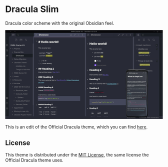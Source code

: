# Dracula Slim

Dracula color scheme with the original Obsidian feel.

![Screenshot](./screenshot.png)

This is an edit of the Official Dracula theme, which you can find [here](https://github.com/dracula/obsidian).

## License

This theme is distributed under the [MIT License](./LICENSE), the same license the Official Dracula theme uses.
